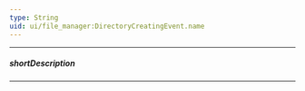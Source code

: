 ```yaml
---
type: String
uid: ui/file_manager:DirectoryCreatingEvent.name
---
```

---
##### shortDescription
<!-- Description goes here -->

---
<!-- Description goes here -->